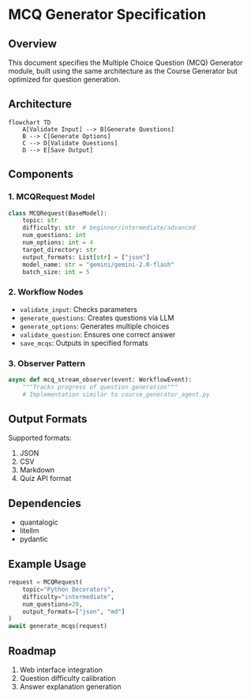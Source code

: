 # MCQ Generator Specification

## Overview
This document specifies the Multiple Choice Question (MCQ) Generator module, built using the same architecture as the Course Generator but optimized for question generation.

## Architecture
```mermaid
flowchart TD
    A[Validate Input] --> B[Generate Questions]
    B --> C[Generate Options]
    C --> D[Validate Questions]
    D --> E[Save Output]
```

## Components

### 1. MCQRequest Model
```python
class MCQRequest(BaseModel):
    topic: str
    difficulty: str  # beginner/intermediate/advanced
    num_questions: int
    num_options: int = 4
    target_directory: str
    output_formats: List[str] = ["json"]
    model_name: str = "gemini/gemini-2.0-flash"
    batch_size: int = 5
```

### 2. Workflow Nodes
- `validate_input`: Checks parameters
- `generate_questions`: Creates questions via LLM
- `generate_options`: Generates multiple choices
- `validate_question`: Ensures one correct answer
- `save_mcqs`: Outputs in specified formats

### 3. Observer Pattern
```python
async def mcq_stream_observer(event: WorkflowEvent):
    """Tracks progress of question generation"""
    # Implementation similar to course_generator_agent.py
```

## Output Formats
Supported formats:
1. JSON
2. CSV
3. Markdown
4. Quiz API format

## Dependencies
- quantalogic
- litellm
- pydantic

## Example Usage
```python
request = MCQRequest(
    topic="Python Decorators",
    difficulty="intermediate",
    num_questions=20,
    output_formats=["json", "md"]
)
await generate_mcqs(request)
```

## Roadmap
1. Web interface integration
2. Question difficulty calibration
3. Answer explanation generation
